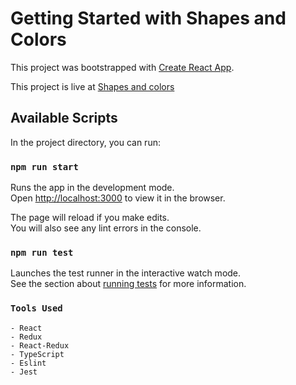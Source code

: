 # Getting Started with Shapes and Colors

This project was bootstrapped with [Create React App](https://github.com/facebook/create-react-app).

This project is live at [Shapes and colors](https://shapesandcolors.netlify.app/)

## Available Scripts

In the project directory, you can run:

### `npm run start`

Runs the app in the development mode.\
Open [http://localhost:3000](http://localhost:3000) to view it in the browser.

The page will reload if you make edits.\
You will also see any lint errors in the console.

### `npm run test`

Launches the test runner in the interactive watch mode.\
See the section about [running tests](https://facebook.github.io/create-react-app/docs/running-tests) for more information.
### `Tools Used`
	- React
	- Redux
	- React-Redux
	- TypeScript
	- Eslint
	- Jest
	
